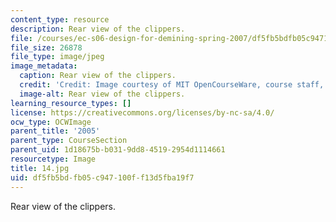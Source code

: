 ```yaml
---
content_type: resource
description: Rear view of the clippers.
file: /courses/ec-s06-design-for-demining-spring-2007/df5fb5bdfb05c947100ff13d5fba19f7_14.jpg
file_size: 26878
file_type: image/jpeg
image_metadata:
  caption: Rear view of the clippers.
  credit: 'Credit: Image courtesy of MIT OpenCourseWare, course staff, and students.'
  image-alt: Rear view of the clippers.
learning_resource_types: []
license: https://creativecommons.org/licenses/by-nc-sa/4.0/
ocw_type: OCWImage
parent_title: '2005'
parent_type: CourseSection
parent_uid: 1d18675b-b031-9dd8-4519-2954d1114661
resourcetype: Image
title: 14.jpg
uid: df5fb5bd-fb05-c947-100f-f13d5fba19f7
---
```

Rear view of the clippers.
